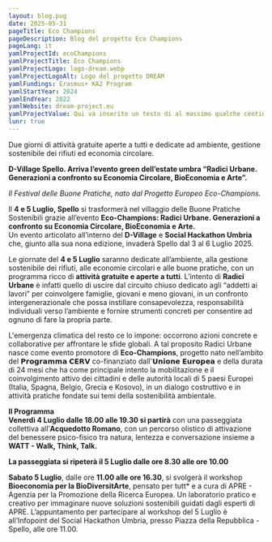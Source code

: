 ```yaml
---
layout: blog.pug
date: 2025-05-31
pageTitle: Eco Champions
pageDescription: Blog del progetto Eco Champions
pageLang: it
yamlProjectId: ecoChampions
yamlProjectTitle: Eco Champions
yamlProjectLogo: logo-dream.webp
yamlProjectLogoAlt: Logo del progetto DREAM
yamlFundings: Erasmus+ KA2 Program
yamlStartYear: 2024
yamlEndYear: 2022
yamlWebsite: dream-project.eu
yamlProjectValue: Qui va inserito un testo di al massimo qualche centinaio di caratteri che faccia capire quale sia il valore del progetto per il CLF4D e/o per il visitatore che sta leggendo la pagina. Probabilmente dovrebbe essere lo stesso testo che appare nella riga del progetto nella pagina di indice dei progetti. Questi sono circa 350 caratteri per farsi un'idea.
lunr: true
---
```


Due giorni di attività gratuite aperte a tutti e dedicate ad ambiente, gestione sostenibile dei rifiuti ed economia circolare.  
						
**D-Village Spello. Arriva l’evento green dell’estate umbra “Radici Urbane. Generazioni a confronto su Economia Circolare, BioEconomia e Arte”.**

*Il Festival delle Buone Pratiche, nato dal Progetto Europeo Eco-Champions.*

Il **4 e 5 Luglio, Spello** si trasformerà nel villaggio delle Buone Pratiche Sostenibili grazie all’evento **Eco-Champions: Radici Urbane. Generazioni a confronto su Economia Circolare, BioEconomia e Arte.**  
 Un evento articolato all’interno del **D-Village** e **Social Hackathon Umbria** che, giunto alla sua nona edizione, invaderà Spello dal 3 al 6 Luglio 2025\.

Le giornate del **4 e 5 Luglio** saranno dedicate all’ambiente, alla gestione sostenibile dei rifiuti, alle economie circolari e alle buone pratiche, con un programma ricco di **attività gratuite e aperte a tutti**. L’intento di **Radici Urbane** è infatti quello di uscire dal circuito chiuso dedicato agli “addetti ai lavori” per coinvolgere famiglie, giovani e meno giovani, in un confronto intergenerazionale che possa instillare consapevolezza, responsabilità individuali verso l’ambiente e fornire strumenti concreti per consentire ad ognuno di fare la propria parte.			

L'emergenza climatica del resto ce lo impone: occorrono azioni concrete e collaborative per affrontare le sfide globali. A tal proposito Radici Urbane nasce come evento promotore di **Eco-Champions**, progetto nato nell’ambito del 𝗣𝗿𝗼𝗴𝗿𝗮𝗺𝗺𝗮 𝗖𝗘𝗥𝗩 co-finanziato dall'𝗨𝗻𝗶𝗼𝗻𝗲 𝗘𝘂𝗿𝗼𝗽𝗲𝗮 e della durata di 24 mesi che ha come principale intento la mobilitazione e il coinvolgimento attivo dei cittadini e delle autorità locali di 5 paesi Europei (Italia, Spagna, Belgio, Grecia e Kosovo), in un dialogo costruttivo e in attività pratiche fondate sui temi della sostenibilità ambientale.

**Il Programma**  
 **Venerdì 4 Luglio dalle 18.00 alle 19.30 si partirà** con una passeggiata collettiva all’**Acquedotto Romano**, con un percorso olistico di attivazione del benessere psico-fisico tra natura, lentezza e conversazione insieme a **WATT \- Walk, Think, Talk.**					

**La passeggiata si ripeterà il 5 Luglio dalle ore 8.30 alle ore 10.00**										

**Sabato 5 Luglio**, dalle ore **11.00 alle ore 16.30**, si svolgerà il workshop **Bioeconomia per la BioDiversitArte**, pensato per tutt\* e a cura di APRE \- Agenzia per la Promozione della Ricerca Europea. Un laboratorio pratico e creativo per immaginare nuove soluzioni sostenibili guidati dagli esperti di APRE. L’appuntamento per partecipare al workshop del 5 Luglio è all’Infopoint del Social Hackathon Umbria, presso Piazza della Repubblica \- Spello, alle ore 11.00. 